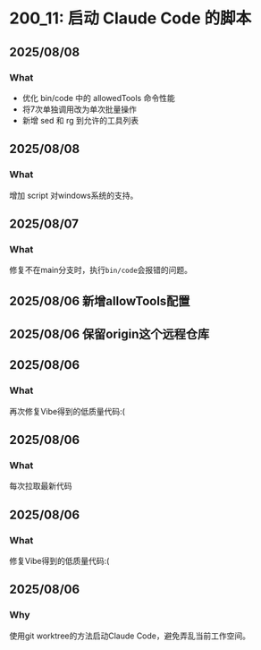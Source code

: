 # 200_11: 启动 Claude Code 的脚本

## 2025/08/08
### What
- 优化 bin/code 中的 allowedTools 命令性能
- 将7次单独调用改为单次批量操作
- 新增 sed 和 rg 到允许的工具列表

## 2025/08/08
### What
增加 script 对windows系统的支持。

## 2025/08/07
### What
修复不在main分支时，执行`bin/code`会报错的问题。

## 2025/08/06 新增allowTools配置
## 2025/08/06 保留origin这个远程仓库
## 2025/08/06
### What
再次修复Vibe得到的低质量代码:(

## 2025/08/06
### What
每次拉取最新代码

## 2025/08/06
### What
修复Vibe得到的低质量代码:(

## 2025/08/06

### Why
使用git worktree的方法启动Claude Code，避免弄乱当前工作空间。

